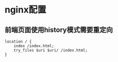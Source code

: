 
# nginx配置


## 前端页面使用history模式需要重定向
```nginx
location / {
    index /index.html;
    try_files $uri $uri/ /index.html;
}
```